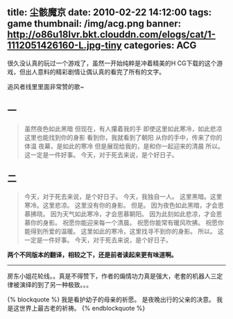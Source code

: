 title: 尘骸魔京
date: 2010-02-22 14:12:00
tags: game
thumbnail: /img/acg.png
banner: http://o86u18lvr.bkt.clouddn.com/elogs/cat/1-1112051426160-L.jpg-tiny
categories: ACG
---

很久没认真的玩过一个游戏了，虽然一开始纯粹是冲着精美的H CG下载的这个游戏，但出人意料的精彩剧情让偶认真的看完了所有的文字。

<!--more-->

追风者线里里面非常赞的歌~

## 一

> 虽然夜色如此黑暗
> 但现在，有人攥着我的手
> 即使这里如此寒冷，如此悲凉
> 这里也能找到你的身影
> 看到你，我就看到了朝阳
> 从你的手中，传来了你的体温
> 夜幕，是如此的寒冷
> 但是展现给我的，是和你一起迎来的清晨
> 所以。
> 这一定是一件好事。
> 今天，对于死去来说，是个好日子。


## 二

> 今天，对于死去来说，是个好日子。
> 今天，我独自一人。
> 这里黑暗。这里寒冷。这里悲凉。
> 这里没有你的身影。
> 但是。
> 因为夜色如此黑暗，才会思慕拂晓。
> 因为天气如此寒冷，才会思慕朝阳。
> 因为此刻如此悲凉，才会思慕你的身影。
> 祝愿你能迎来每一个清晨。
> 祝愿你能常有暖风吹拂。
> 祝愿你能得到所爱的温暖。
> 这里如此的寒冷，这里找寻不到你的身影。
> 所以。
> 这一定是一件好事。
> 今天，对于死去来说，是个好日子。


**两个不同版本的翻译，相较之下，还是前者读起来更有味道啊。**

---


房东小姐花轮线。。真是不得赞下，作者的煽情功力真是强大，老套的机器人三定律被演绎的到了另一种极致。。。

{% blockquote %}
我是看护幼子的母亲的祈愿。
是夜晚出行的父亲的决意。
我是这世界上最古老的祈祷。
{% endblockquote %}

